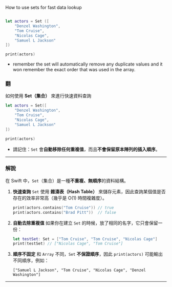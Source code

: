 How to use sets for fast data lookup

``` Swift

let actors = Set ([
    "Denzel Washington",
    "Tom Cruise",
    "Nicolas Cage",
    "Samuel L Jackson"
])

print(actors)

```

- remember the set will automatically remove any duplicate values and it
won remember the exact order that was used in the array. 


### 翻

如何使用 **Set（集合）** 來進行快速資料查詢

```swift
let actors = Set([
    "Denzel Washington",
    "Tom Cruise",
    "Nicolas Cage",
    "Samuel L Jackson"
])

print(actors)
```

* 請記住：`Set` 會**自動移除任何重複值**，而且**不會保留原本陣列的插入順序**。

---

### 解說

在 Swift 中，`Set`（集合）是一種**不重複、無順序**的資料結構。

1. **快速查詢**
   `Set` 使用 **雜湊表（Hash Table）** 來儲存元素，因此查詢某個值是否存在的效率非常高（幾乎是 O(1) 時間複雜度）。

   ```swift
   print(actors.contains("Tom Cruise")) // true
   print(actors.contains("Brad Pitt"))  // false
   ```

2. **自動去除重複值**
   如果你在建立 `Set` 的時候，放了相同的名字，它只會保留一份：

   ```swift
   let testSet: Set = ["Tom Cruise", "Tom Cruise", "Nicolas Cage"]
   print(testSet) // ["Nicolas Cage", "Tom Cruise"]
   ```

3. **順序不固定**
   和 `Array` 不同，`Set` **不保證順序**，因此 `print(actors)` 可能輸出不同順序，例如：

   ```
   ["Samuel L Jackson", "Tom Cruise", "Nicolas Cage", "Denzel Washington"]
   ```

---

